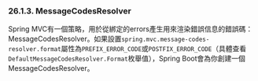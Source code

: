 ### 26.1.3. MessageCodesResolver

Spring MVC有一個策略，用於從綁定的errors產生用來渲染錯誤信息的錯誤碼：MessageCodesResolver。如果設置`spring.mvc.message-codes-resolver.format`屬性為`PREFIX_ERROR_CODE`或`POSTFIX_ERROR_CODE`（具體查看`DefaultMessageCodesResolver.Format`枚舉值），Spring Boot會為你創建一個MessageCodesResolver。
